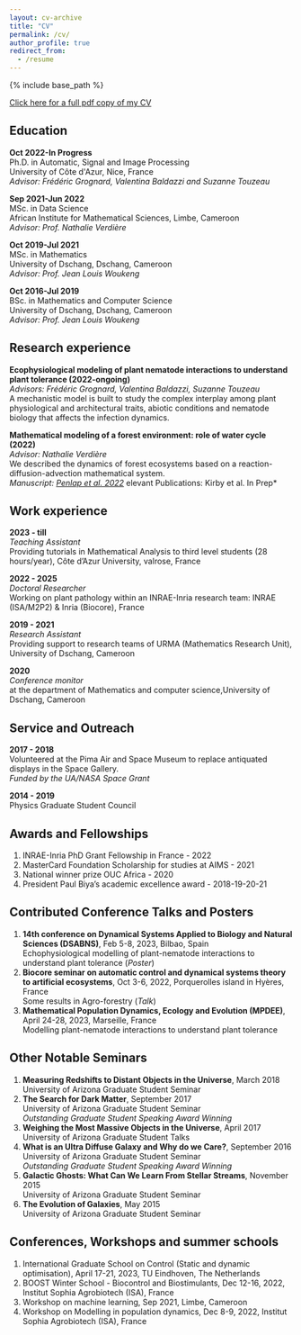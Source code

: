 ```yaml
---
layout: cv-archive
title: "CV"
permalink: /cv/
author_profile: true
redirect_from:
  - /resume
---
```


<style>
a.uline {text-decoration:underline;}
</style>

{% include base_path %}

<a href="../files/cv_joseph_penlap_2023.pdf" class="uline">Click here for a full pdf copy of my CV</a>

## Education
**Oct 2022-In Progress**<br>
Ph.D. in Automatic, Signal and Image Processing<br>
University of Côte d'Azur, Nice, France<br>
*Advisor: Frédéric Grognard, Valentina Baldazzi and Suzanne Touzeau*

**Sep 2021-Jun 2022**<br>
MSc. in Data Science<br>
African Institute for Mathematical Sciences, Limbe, Cameroon<br>
*Advisor: Prof. Nathalie Verdière*

**Oct 2019-Jul 2021**<br>
MSc. in Mathematics<br>
University of Dschang, Dschang, Cameroon<br>
*Advisor: Prof. Jean Louis Woukeng*

**Oct 2016-Jul 2019**<br>
BSc. in Mathematics and Computer Science<br>
University of Dschang, Dschang, Cameroon<br>
*Advisor: Prof. Jean Louis Woukeng*

## Research experience

**Ecophysiological modeling of plant nematode interactions to understand plant tolerance (2022-ongoing)**<br>
*Advisors: Frédéric Grognard, Valentina Baldazzi, Suzanne Touzeau*<br>
A mechanistic model is built to study the complex interplay among plant physiological and architectural traits, abiotic conditions and nematode biology that affects the infection dynamics.

**Mathematical modeling of a forest environment: role of water cycle (2022)**<br>
*Advisor: Nathalie Verdière*<br>
We described the dynamics of forest ecosystems based on a reaction-diffusion-advection mathematical system.<br>
*Manuscript: <a href="../files/aims_master_thesis_2022.pdf" class="uline">Penlap et al. 2022</a>*
elevant Publications: Kirby et al. In Prep*

## Work experience
**2023 - till**<br>*Teaching Assistant*<br> 
Providing tutorials in Mathematical Analysis to third level students (28 hours/year), Côte d’Azur University, valrose, France

**2022 - 2025**<br>*Doctoral Researcher*<br>
Working on plant pathology within an INRAE-Inria research team: INRAE (ISA/M2P2) & Inria (Biocore), France

**2019 - 2021**<br>*Research Assistant*<br>
Providing support to  research teams of URMA (Mathematics Research Unit), University of Dschang, Cameroon

**2020**<br>*Conference monitor*<br> at the department of Mathematics and computer science,University of Dschang, Cameroon


## Service and Outreach
**2017 - 2018**<br>
Volunteered at the Pima Air and Space Museum to replace antiquated displays in the Space Gallery.<br>
*Funded by the UA/NASA Space Grant*

**2014 - 2019**<br>
Physics Graduate Student Council<br>


## Awards and Fellowships
1. INRAE-Inria PhD Grant Fellowship in France - 2022
2. MasterCard Foundation Scholarship for studies at AIMS - 2021
3. National winner prize OUC Africa - 2020
4. President Paul Biya’s academic excellence award - 2018-19-20-21


## Contributed Conference Talks and Posters
1. **14th conference on Dynamical Systems Applied to Biology and Natural Sciences (DSABNS)**, Feb 5-8, 2023, Bilbao, Spain
<br>Echophysiological modelling of plant-nematode interactions to understand plant tolerance (*Poster*)
2. **Biocore seminar on automatic control and dynamical systems theory to artificial ecosystems**, Oct 3-6, 2022, Porquerolles island in Hyères, France
<br>Some results in Agro-forestry (*Talk*)
4. **Mathematical Population Dynamics, Ecology and Evolution (MPDEE)**, April 24-28, 2023, Marseille, France
<br>Modelling plant-nematode interactions to understand plant tolerance

## Other Notable Seminars
1. **Measuring Redshifts to Distant Objects in the Universe**, March 2018
<br>University of Arizona Graduate Student Seminar
2. **The Search for Dark Matter**, September 2017 
<br>University of Arizona Graduate Student Seminar <br> 
*Outstanding Graduate Student Speaking Award Winning*
3. **Weighing the Most Massive Objects in the Universe**, April 2017
<br>University of Arizona Graduate Student Talks
4. **What is an Ultra Diffuse Galaxy and Why do we Care?**, September 2016
<br>University of Arizona Graduate Student Seminar<br>
*Outstanding Graduate Student Speaking Award Winning*
5. **Galactic Ghosts: What Can We Learn From Stellar Streams**, November 2015 
<br>University of Arizona Graduate Student Seminar
6. **The Evolution of Galaxies**, May 2015
<br>University of Arizona Graduate Student Seminar

## Conferences, Workshops and summer schools
1. International Graduate School on Control (Static and dynamic optimisation), April 17-21, 2023, TU Eindhoven, The Netherlands
2. BOOST Winter School - Biocontrol and Biostimulants, Dec 12-16, 2022, Institut Sophia Agrobiotech (ISA), France
3. Workshop on machine learning, Sep 2021, Limbe, Cameroon
4. Workshop on Modelling in population dynamics, Dec 8-9, 2022, Institut Sophia Agrobiotech (ISA), France

